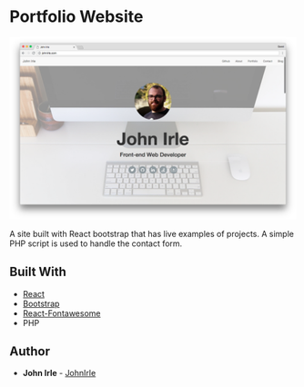 # Portfolio Website

![screenshot](/portfolio-lg.png)

A site built with React bootstrap that has live examples of projects. A simple PHP script is used to handle the contact form. 

## Built With

* [React](https://github.com/facebook/react)
* [Bootstrap](https://getbootstrap.com/)
* [React-Fontawesome](https://github.com/FortAwesome/react-fontawesome)
* PHP

## Author

* **John Irle** - [JohnIrle](https://github.com/JohnIrle)